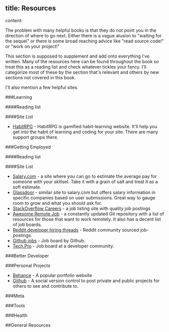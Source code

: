 title: Resources
----
content:

The problem with many helpful books is that they do not point you in the direction of where to go next. Either there is a vague alusion to "waiting for the sequel" or there is some broad reaching advice like "read source code!" or "work on your project!"

This section is supposed to supplement and add onto everything I've written. Many of the resources here can be found throughout the book so treat this as a reading list and check whatever tickles your fancy. I'll categorize most of these by the section that's relevant and others by new sections not covered in this book.

I'll also mention a few helpful sites.

###Learning

####Reading list

####Site List

- [HabitRPG](http://habitrpg.com) - HabitRPG is gamified habit-learning website. It'll help you get into the habit of learning and coding for your site. There are many support groups there.

###Getting Employed

####Reading list

####Site List

- [Salary.com](http://salary.com) - a site where you can go to estimate the average pay for someone with your skillset. Take it with a grain of salt and treat it as a soft estimate.
- [Glassdoor](http://glassdoor.com) - similar site to salary.com but offers salary information in specific companies based on user submissions. Great way to gauge room to grow and what you should ask for.
- [StackOverflow Careers](http://careers.stackoverflow.com/) - a job listing site with quality job postings
- [Awesome Remote Job](https://github.com/lukasz-madon/awesome-remote-job/) - a constantly updated Git repository with a list of resources for those that want to work remotely. It also has a decent list of job boards.
- [Reddit developer hiring threads](https://www.reddit.com/r/webdev/search?q=hiring+thread&restrict_sr=on&sort=relevance&t=all) - Reddit community sourced job-postings.
- [Github jobs](https://jobs.github.com/) - Job board by Github.
- [Tech.Pro](http://tech.pro/jobs) - Job board at a developer community.

###Better Developer

###Personal Projects

- [Behance](http://behance.com) - A popular portfolio website
- [Github](http://github.com) - A social version control to post private and public projects for others to see and contribute to.

###Meta

###Tools

###Health

##General Resources
